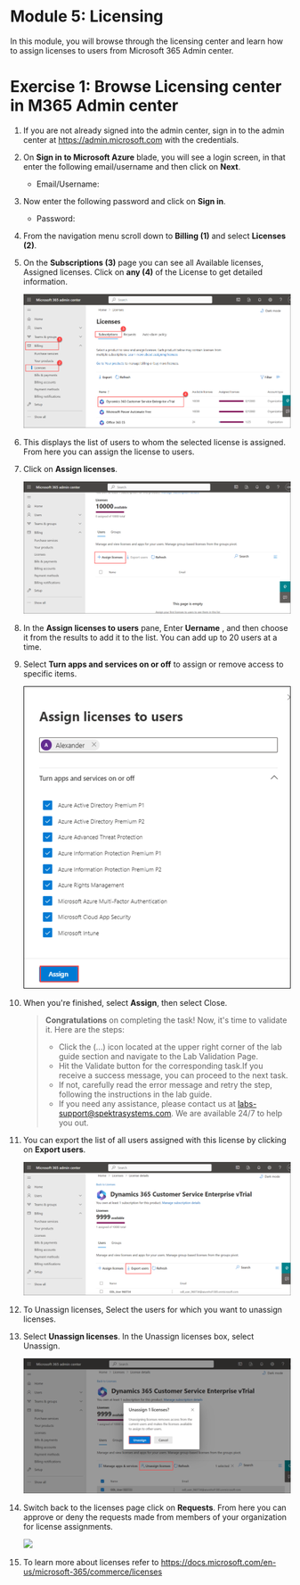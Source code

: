# Module 5: Licensing 

  In this module, you will browse through the licensing center and learn how to assign licenses to users from Microsoft 365 Admin center.

# Exercise 1: Browse Licensing center in M365 Admin center 

1.  If you are not already signed into the admin center, sign in to the admin center at https://admin.microsoft.com with the credentials.

1. On **Sign in to Microsoft Azure** blade, you will see a login screen, in that enter the following email/username and then click on **Next**. 
      * Email/Username: <inject key="AzureAdUserEmail"></inject>

1. Now enter the following password and click on **Sign in**.
      * Password: <inject key="AzureAdUserPassword"></inject>

1. From the navigation menu scroll down to  **Billing (1)** and select **Licenses (2)**.
   
1. On the **Subscriptions (3)** page you can see all Available licenses, Assigned licenses. Click on **any (4)** of the License to get detailed information.

   ![](Images/ms900L5I1.png)

1. This displays the list of users to whom the selected license is assigned. From here you can assign the license to users.

1. Click on **Assign licenses**.

   ![](Images/ms900L5I2.png)

1. In the **Assign licenses to users** pane, Enter **Uername** <inject key="AzureAdUserEmail"></inject>, and then choose it from the results to add it to the list. You can add up to 20 users at a time.

1. Select **Turn apps and services on or off** to assign or remove access to specific items.
   
   ![](Images/img131.png)

1. When you're finished, select **Assign**, then select Close.

   > **Congratulations** on completing the task! Now, it's time to validate it. Here are the steps:
   > 
   > - Click the (...) icon located at the upper right corner of the lab guide section and navigate to the Lab Validation Page.
   > - Hit the Validate button for the corresponding task.If you receive a success message, you can proceed to the next task.
   > - If not, carefully read the error message and retry the step, following the instructions in the lab guide.
   > - If you need any assistance, please contact us at labs-support@spektrasystems.com. We are available 24/7 to help you out.

1. You can export the list of all users assigned with this license by clicking on **Export users**.

   ![](Images/ms900L5I3.png)

1. To Unassign licenses, Select the users for which you want to unassign licenses.

1. Select **Unassign licenses**. In the Unassign licenses box, select Unassign.

   ![](Images/ms900L5I4.png)

1. Switch back to the licenses page click on **Requests**. From here you can approve or deny the requests made from members of your organization for license assignments.

    ![](Images/License2.png)

1. To learn more about licenses refer to  https://docs.microsoft.com/en-us/microsoft-365/commerce/licenses
